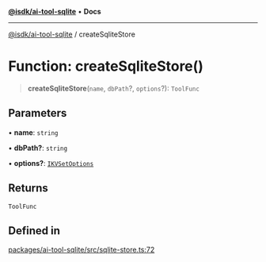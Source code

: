 [**@isdk/ai-tool-sqlite**](../README.md) • **Docs**

***

[@isdk/ai-tool-sqlite](../globals.md) / createSqliteStore

# Function: createSqliteStore()

> **createSqliteStore**(`name`, `dbPath`?, `options`?): `ToolFunc`

## Parameters

• **name**: `string`

• **dbPath?**: `string`

• **options?**: [`IKVSetOptions`](../interfaces/IKVSetOptions.md)

## Returns

`ToolFunc`

## Defined in

[packages/ai-tool-sqlite/src/sqlite-store.ts:72](https://github.com/isdk/ai-tool-sqlite.js/blob/b95338955c0b34d8ea5fcbcfae9ef5e8811a2248/src/sqlite-store.ts#L72)
